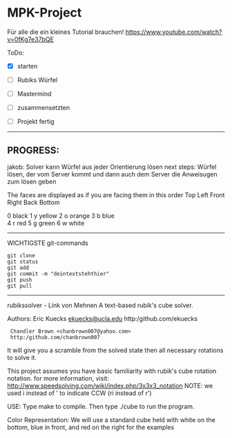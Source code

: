 # MPK-Project

Für alle die ein kleines Tutorial brauchen!
https://www.youtube.com/watch?v=0fKg7e37bQE


ToDo: 


-[x] starten

-[ ] Rubiks Würfel

-[ ] Mastermind

-[ ] zusammensetzten

-[ ] Projekt fertig 

_____________________________________________________________________________

## PROGRESS:

jakob:
Solver kann Würfel aus jeder Orientierung lösen
next steps: 
Würfel lösen, der vom Server kommt und dann auch dem Server die Anweisugen zum lösen geben 

The faces are displayed as if you are facing them in this order
Top
Left
Front
Right
Back
Bottom

0       black
1   y   yellow
2   o   orange
3   b   blue    
4   r   red
5   g   green
6   w   white

_____________________________________________________________________________

WICHTIGSTE git-commands
    
    git clone
    git status
    git add
    git commit -m "deintextstehthier"
    git push
    git pull


_____________________________________________________________________________
rubikssolver - Link von Mehnen 
A text-based rubik's cube solver. 

Authors: Eric Kuecks <ekuecks@ucla.edu>
	 http:/github.com/ekuecks
	 
	 Chandler Brown <chanbrown007@yahoo.com>
	 http:/github.com/chanbrown007

It will give you a scramble from the solved state then
all necessary rotations to solve it.

This project assumes you have basic familiarity with 
rubik's cube rotation notation.
for more information, visit:
http://www.speedsolving.com/wiki/index.php/3x3x3_notation
NOTE: we used i instead of ' to indicate CCW (ri instead of r')

USE:
Type make to compile.
Then type ./cube to run the program.

Color Representation:
We will use a standard cube held with white on the bottom, blue
in front, and red on the right for the examples






